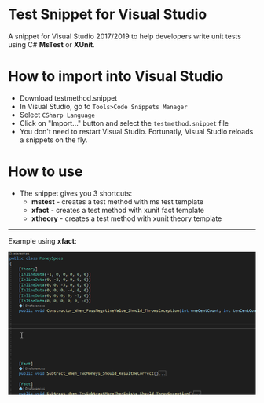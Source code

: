 # Test Snippet for Visual Studio
A snippet for Visual Studio 2017/2019 to help developers write unit tests using C# **MsTest** or **XUnit**. 

# How to import into Visual Studio
* Download testmethod.snippet
* In Visual Studio, go to ```Tools>Code Snippets Manager```
* Select ```CSharp Language```
* Click on "Import..." button and select the ```testmethod.snippet``` file
* You don't need to restart Visual Studio. Fortunatly, Visual Studio reloads a snippets on the fly.

# How to use
* The snippet gives you 3 shortcuts:
   * **mstest** - creates a test method with ms test template
   * **xfact** - creates a test method with xunit fact template
   * **xtheory** - creates a test method with xunit theory template

---
Example using **xfact**:

![](xfact-sample.gif)

